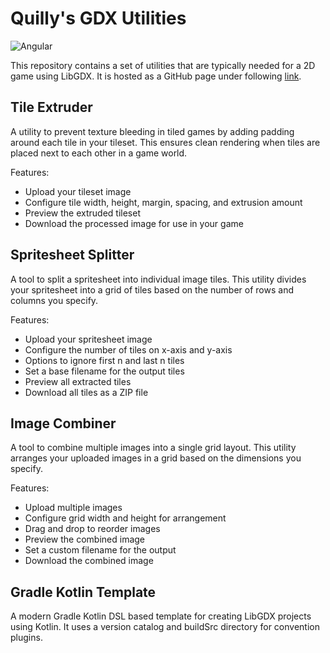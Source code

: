# Quilly's GDX Utilities

![Angular](https://img.shields.io/badge/Angular-20.3.7-purple?logo=angular)

This repository contains a set of utilities that are typically needed for a 2D game using LibGDX.
It is hosted as a GitHub page under following [link](https://quillraven.github.io/gdx-quilly-utils/).

## Tile Extruder

A utility to prevent texture bleeding in tiled games by adding padding around each tile in your tileset. This ensures clean rendering when tiles are placed next to each other in a game world.

Features:
- Upload your tileset image
- Configure tile width, height, margin, spacing, and extrusion amount
- Preview the extruded tileset
- Download the processed image for use in your game

## Spritesheet Splitter

A tool to split a spritesheet into individual image tiles. This utility divides your spritesheet into a grid of tiles based on the number of rows and columns you specify.

Features:
- Upload your spritesheet image
- Configure the number of tiles on x-axis and y-axis
- Options to ignore first n and last n tiles
- Set a base filename for the output tiles
- Preview all extracted tiles
- Download all tiles as a ZIP file

## Image Combiner

A tool to combine multiple images into a single grid layout. This utility arranges your uploaded images in a grid based on the dimensions you specify.

Features:
- Upload multiple images
- Configure grid width and height for arrangement
- Drag and drop to reorder images
- Preview the combined image
- Set a custom filename for the output
- Download the combined image

## Gradle Kotlin Template

A modern Gradle Kotlin DSL based template for creating LibGDX projects using Kotlin.
It uses a version catalog and buildSrc directory for convention plugins.
